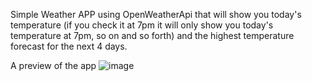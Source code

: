 Simple Weather APP using OpenWeatherApi that will show you today's temperature (if you check it at 7pm it will only show you today's temperature at 7pm, so on and so forth) and the highest temperature forecast for the next 4 days.

A preview of the app
    ![image](https://github.com/RicardoSilva0227/WeatherApp/assets/82649030/b9c8e4f6-c69a-4ca4-a2da-b0d53ff7fb34)

